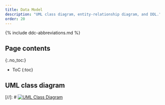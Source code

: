 ```yaml
---
title: Data Model
description: "UML class diagram, entity-relationship diagram, and DDL."
order: 20
---
```


{% include ddc-abbreviations.md %}

## Page contents
{:.no_toc:}

- ToC
{:toc}

## UML class diagram

[//]: # [![UML Class Diagram](img/Server-Firemen-UML.drawio)](pdf/Server-Fireman-UML.pdf)
